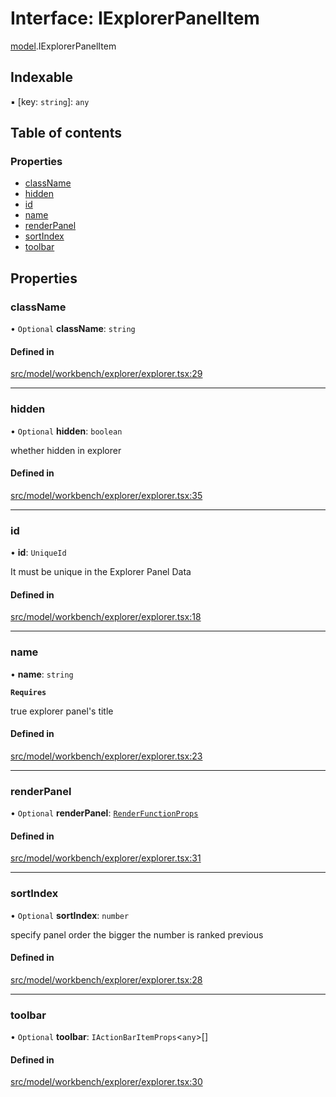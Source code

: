 # Interface: IExplorerPanelItem

[model](../modules/model.md).IExplorerPanelItem

## Indexable

▪ [key: `string`]: `any`

## Table of contents

### Properties

- [className](model.IExplorerPanelItem.md#classname)
- [hidden](model.IExplorerPanelItem.md#hidden)
- [id](model.IExplorerPanelItem.md#id)
- [name](model.IExplorerPanelItem.md#name)
- [renderPanel](model.IExplorerPanelItem.md#renderpanel)
- [sortIndex](model.IExplorerPanelItem.md#sortindex)
- [toolbar](model.IExplorerPanelItem.md#toolbar)

## Properties

### className

• `Optional` **className**: `string`

#### Defined in

[src/model/workbench/explorer/explorer.tsx:29](https://github.com/gethubai/hubai-core/blob/43abc4a/src/model/workbench/explorer/explorer.tsx#L29)

___

### hidden

• `Optional` **hidden**: `boolean`

whether hidden in explorer

#### Defined in

[src/model/workbench/explorer/explorer.tsx:35](https://github.com/gethubai/hubai-core/blob/43abc4a/src/model/workbench/explorer/explorer.tsx#L35)

___

### id

• **id**: `UniqueId`

It must be unique in the Explorer Panel Data

#### Defined in

[src/model/workbench/explorer/explorer.tsx:18](https://github.com/gethubai/hubai-core/blob/43abc4a/src/model/workbench/explorer/explorer.tsx#L18)

___

### name

• **name**: `string`

**`Requires`**

true
explorer panel's title

#### Defined in

[src/model/workbench/explorer/explorer.tsx:23](https://github.com/gethubai/hubai-core/blob/43abc4a/src/model/workbench/explorer/explorer.tsx#L23)

___

### renderPanel

• `Optional` **renderPanel**: [`RenderFunctionProps`](../modules/model.md#renderfunctionprops)

#### Defined in

[src/model/workbench/explorer/explorer.tsx:31](https://github.com/gethubai/hubai-core/blob/43abc4a/src/model/workbench/explorer/explorer.tsx#L31)

___

### sortIndex

• `Optional` **sortIndex**: `number`

specify panel order
the bigger the number is ranked previous

#### Defined in

[src/model/workbench/explorer/explorer.tsx:28](https://github.com/gethubai/hubai-core/blob/43abc4a/src/model/workbench/explorer/explorer.tsx#L28)

___

### toolbar

• `Optional` **toolbar**: `IActionBarItemProps`\<`any`\>[]

#### Defined in

[src/model/workbench/explorer/explorer.tsx:30](https://github.com/gethubai/hubai-core/blob/43abc4a/src/model/workbench/explorer/explorer.tsx#L30)
